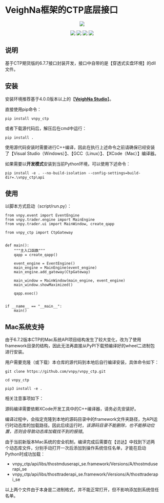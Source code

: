 # VeighNa框架的CTP底层接口

<p align="center">
  <img src ="https://vnpy.oss-cn-shanghai.aliyuncs.com/vnpy-logo.png"/>
</p>

<p align="center">
    <img src ="https://img.shields.io/badge/version-6.7.7.0-blueviolet.svg"/>
    <img src ="https://img.shields.io/badge/platform-windows|linux|macos-yellow.svg"/>
    <img src ="https://img.shields.io/badge/python-3.10|3.11|3.12|3.13-blue.svg" />
    <img src ="https://img.shields.io/github/license/vnpy/vnpy.svg?color=orange"/>
</p>

## 说明

基于CTP期货版的6.7.7接口封装开发，接口中自带的是【穿透式实盘环境】的dll文件。

## 安装

安装环境推荐基于4.0.0版本以上的【[**VeighNa Studio**](https://www.vnpy.com)】。

直接使用pip命令：

```
pip install vnpy_ctp
```

或者下载源代码后，解压后在cmd中运行：

```
pip install .
```

使用源代码安装时需要进行C++编译，因此在执行上述命令之前请确保已经安装了【Visual Studio（Windows）】、【GCC（Linux）】、【XCode（Mac）】编译器。

如果需要以**开发模式**安装到当前Python环境，可以使用下述命令：

```
pip install -e . --no-build-isolation --config-settings=build-dir=.\vnpy_ctp\api
```

## 使用

以脚本方式启动（script/run.py）：

```
from vnpy.event import EventEngine
from vnpy.trader.engine import MainEngine
from vnpy.trader.ui import MainWindow, create_qapp

from vnpy_ctp import CtpGateway


def main():
    """主入口函数"""
    qapp = create_qapp()

    event_engine = EventEngine()
    main_engine = MainEngine(event_engine)
    main_engine.add_gateway(CtpGateway)
    
    main_window = MainWindow(main_engine, event_engine)
    main_window.showMaximized()

    qapp.exec()


if __name__ == "__main__":
    main()
```

## Mac系统支持

由于6.7.2版本CTP的Mac系统API项目结构发生了较大变化，改为了使用framework目录的结构，因此无法再直接从PyPI下载预编译好的wheel二进制包进行安装。

用户需要克隆（或下载）本仓库的源代码到本地后自行编译安装，具体命令如下：

```
git clone https://github.com/vnpy/vnpy_ctp.git

cd vnpy_ctp

pip3 install -e .
```

相关注意事项如下：

源码编译需要依赖XCode开发工具中的C++编译器，请务必先安装好。

编译过程中，会指定克隆到本地的源码目录中的framework文件夹路径，为API运行时动态库的加载路径。因此后续运行时，*该源码目录不能删除，也不能移动位置，否则会导致动态库加载找不到的报错*。

由于当前新版本Mac系统的安全机制，编译完成后需要在【访达】中找到下述两个动态库文件，分别手动打开一次后添加到操作系统信任名单，才能在启动Python时成功加载：

* vnpy_ctp/api/libs/thostmduserapi_se.framework/Versions/A/thostmduserapi_se
* vnpy_ctp/api/libs/thosttraderapi_se.framework/Versions/A/thosttraderapi_se

以上两个文件由于本身是二进制格式，并不能正常打开，但不影响添加到系统信任名单。
